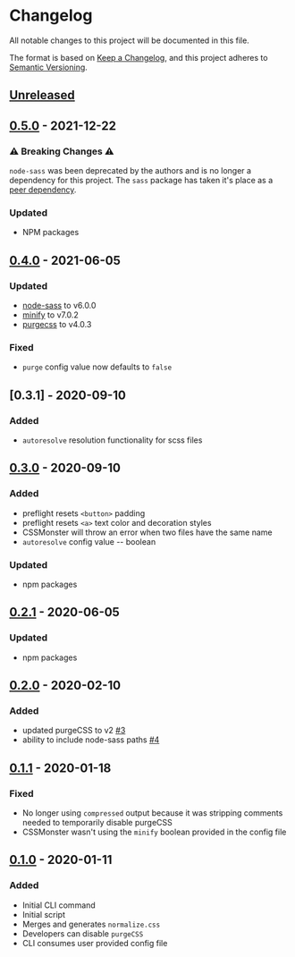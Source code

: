# Changelog

All notable changes to this project will be documented in this file.

The format is based on [Keep a Changelog](https://keepachangelog.com/en/1.0.0/),
and this project adheres to [Semantic Versioning](https://semver.org/spec/v2.0.0.html).

## [Unreleased]

## [0.5.0] - 2021-12-22

### ⚠ Breaking Changes ⚠

`node-sass` was been deprecated by the authors and is no longer a dependency for this project. The `sass` package has taken it's place as a [peer dependency](https://nodejs.org/en/blog/npm/peer-dependencies/#the-solution-peer-dependencies).

### Updated

-   NPM packages

## [0.4.0] - 2021-06-05

### Updated

-   [node-sass](https://github.com/sass/node-sass/releases/tag/v6.0.0) to v6.0.0
-   [minify](https://github.com/coderaiser/minify/releases/tag/v7.0.2) to v7.0.2
-   [purgecss](https://github.com/FullHuman/purgecss/releases/tag/v4.0.0) to v4.0.3

### Fixed

-   `purge` config value now defaults to `false`

## [0.3.1] - 2020-09-10

### Added

-   `autoresolve` resolution functionality for scss files

## [0.3.0] - 2020-09-10

### Added

-   preflight resets `<button>` padding
-   preflight resets `<a>` text color and decoration styles
-   CSSMonster will throw an error when two files have the same name
-   `autoresolve` config value -- boolean

### Updated

-   npm packages

## [0.2.1] - 2020-06-05

### Updated

-   npm packages

## [0.2.0] - 2020-02-10

### Added

-   updated purgeCSS to v2 [#3](https://github.com/codewithkyle/cssmonster/issues/3)
-   ability to include node-sass paths [#4](https://github.com/codewithkyle/cssmonster/issues/4)

## [0.1.1] - 2020-01-18

### Fixed

-   No longer using `compressed` output because it was stripping comments needed to temporarily disable purgeCSS
-   CSSMonster wasn't using the `minify` boolean provided in the config file

## [0.1.0] - 2020-01-11

### Added

-   Initial CLI command
-   Initial script
-   Merges and generates `normalize.css`
-   Developers can disable `purgeCSS`
-   CLI consumes user provided config file

[unreleased]: https://github.com/codewithkyle/cssmonster/compare/v0.5.0...HEAD
[0.5.0]: https://github.com/codewithkyle/cssmonster/compare/v0.4.0...v0.5.0
[0.4.0]: https://github.com/codewithkyle/cssmonster/compare/v0.3.1...v0.4.0
[0.3.0]: https://github.com/codewithkyle/cssmonster/compare/v0.2.1...v0.3.0
[0.2.1]: https://github.com/codewithkyle/cssmonster/compare/v0.2.0...v0.2.1
[0.2.0]: https://github.com/codewithkyle/cssmonster/compare/v0.1.1...v0.2.0
[0.1.1]: https://github.com/codewithkyle/cssmonster/compare/v0.1.0...v0.1.1
[0.1.0]: https://github.com/codewithkyle/cssmonster/releases/tag/v0.1.0
